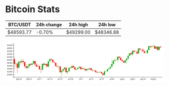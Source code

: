 # Bitcoin Stats

BTC/USDT|24h change|24h high|24h low|
|---|---|---|---|
|$48593.77|-0.70%|$49299.00|$48346.88|

<img src="./chart.svg">
